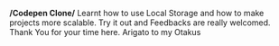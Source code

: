 **/Codepen Clone/**
Learnt how to use Local Storage and how to make projects more scalable.
Try it out and Feedbacks are really welcomed.
Thank You for your time here.
Arigato to my Otakus
